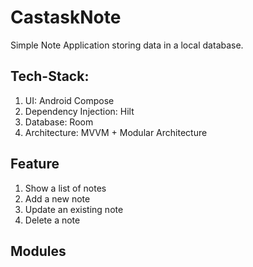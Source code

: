 # CastaskNote

Simple Note Application storing data in a local database.

## Tech-Stack:

1. UI: Android Compose
2. Dependency Injection: Hilt
3. Database: Room
4. Architecture: MVVM + Modular Architecture

## Feature

1. Show a list of notes
2. Add a new note
3. Update an existing note
4. Delete a note

## Modules



